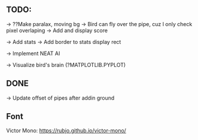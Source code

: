 ## TODO:
-> ??Make paralax, moving bg
-> Bird can fly over the pipe, cuz I only check pixel overlaping
-> Add and display score

-> Add stats
    -> Add border to stats display rect

-> Implement NEAT AI

-> Visualize bird's brain (?MATPLOTLIB.PYPLOT)


## DONE
-> Update offset of pipes after addin ground


## Font
Victor Mono: https://rubjo.github.io/victor-mono/
